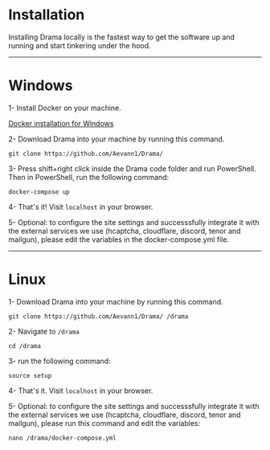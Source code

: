 # Installation

Installing Drama locally is the fastest way to get the software up and running and start tinkering under the hood.

---

# Windows

1- Install Docker on your machine.

[Docker installation for Windows](https://docs.docker.com/docker-for-windows/install/)

2- Download Drama into your machine by running this command.

```
git clone https://github.com/Aevann1/Drama/
```

3- Press shift+right click inside the Drama code folder and run PowerShell. Then in PowerShell, run the following command:

```
docker-compose up
```

4- That's it! Visit `localhost` in your browser.

5- Optional: to configure the site settings and successsfully integrate it with the external services we use (hcaptcha, cloudflare, discord, tenor and mailgun), please edit the variables in the docker-compose.yml file.

---

# Linux

1- Download Drama into your machine by running this command.

```
git clone https://github.com/Aevann1/Drama/ /drama
```

2- Navigate to `/drama`

```
cd /drama
```

3- run the following command:

```
source setup
```

4- That's it. Visit `localhost` in your browser.


5- Optional: to configure the site settings and successsfully integrate it with the external services we use (hcaptcha, cloudflare, discord, tenor and mailgun), please run this command and edit the variables:

```
nano /drama/docker-compose.yml
```
